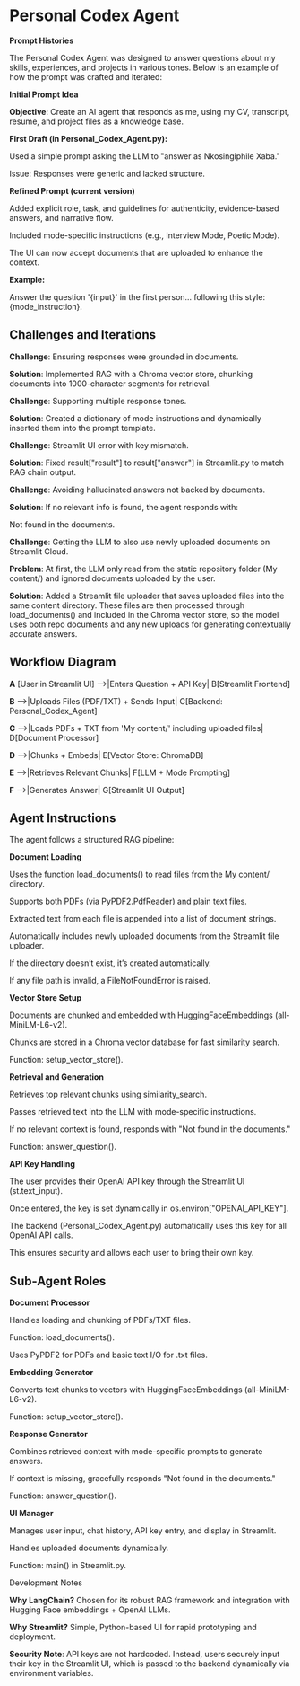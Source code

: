 # **Personal Codex Agent**
**Prompt Histories**

The Personal Codex Agent was designed to answer questions about my skills, experiences, and projects in various tones. Below is an example of how the prompt was crafted and iterated:

**Initial Prompt Idea**

**Objective**: Create an AI agent that responds as me, using my CV, transcript, resume, and project files as a knowledge base.

**First Draft (in Personal_Codex_Agent.py):**

Used a simple prompt asking the LLM to "answer as Nkosingiphile Xaba."

Issue: Responses were generic and lacked structure.

**Refined Prompt (current version)**

Added explicit role, task, and guidelines for authenticity, evidence-based answers, and narrative flow.

Included mode-specific instructions (e.g., Interview Mode, Poetic Mode).

The UI can now accept documents that are uploaded to enhance the context.

**Example:**

Answer the question '{input}' in the first person... following this style: {mode_instruction}.

## **Challenges and Iterations**

**Challenge**: Ensuring responses were grounded in documents.

**Solution**: Implemented RAG with a Chroma vector store, chunking documents into 1000-character segments for retrieval.

**Challenge**: Supporting multiple response tones.

**Solution**: Created a dictionary of mode instructions and dynamically inserted them into the prompt template.

**Challenge**: Streamlit UI error with key mismatch.

**Solution**: Fixed result["result"] to result["answer"] in Streamlit.py to match RAG chain output.

**Challenge**: Avoiding hallucinated answers not backed by documents.

**Solution**: If no relevant info is found, the agent responds with:

Not found in the documents.


**Challenge**: Getting the LLM to also use newly uploaded documents on Streamlit Cloud.

**Problem**: At first, the LLM only read from the static repository folder (My content/) and ignored documents uploaded by the user.

**Solution**: Added a Streamlit file uploader that saves uploaded files into the same content directory. These files are then processed through load_documents() and included in the Chroma vector store, so the model uses both repo documents and any new uploads for generating contextually accurate answers.


## **Workflow Diagram**

**A** [User in Streamlit UI] -->|Enters Question + API Key| B[Streamlit Frontend]

**B** -->|Uploads Files (PDF/TXT) + Sends Input| C[Backend: Personal_Codex_Agent]

**C** -->|Loads PDFs + TXT from 'My content/' including uploaded files| D[Document Processor]

**D** -->|Chunks + Embeds| E[Vector Store: ChromaDB]

**E** -->|Retrieves Relevant Chunks| F[LLM + Mode Prompting]

**F** -->|Generates Answer| G[Streamlit UI Output]



## **Agent Instructions**

The agent follows a structured RAG pipeline:

**Document Loading**

Uses the function load_documents() to read files from the My content/ directory.

Supports both PDFs (via PyPDF2.PdfReader) and plain text files.

Extracted text from each file is appended into a list of document strings.

Automatically includes newly uploaded documents from the Streamlit file uploader.

If the directory doesn’t exist, it’s created automatically.

If any file path is invalid, a FileNotFoundError is raised.

**Vector Store Setup**

Documents are chunked and embedded with HuggingFaceEmbeddings (all-MiniLM-L6-v2).

Chunks are stored in a Chroma vector database for fast similarity search.

Function: setup_vector_store().

**Retrieval and Generation**

Retrieves top relevant chunks using similarity_search.

Passes retrieved text into the LLM with mode-specific instructions.

If no relevant context is found, responds with "Not found in the documents."

Function: answer_question().

**API Key Handling**

The user provides their OpenAI API key through the Streamlit UI (st.text_input).

Once entered, the key is set dynamically in os.environ["OPENAI_API_KEY"].

The backend (Personal_Codex_Agent.py) automatically uses this key for all OpenAI API calls.

This ensures security and allows each user to bring their own key.

## **Sub-Agent Roles**

**Document Processor**

Handles loading and chunking of PDFs/TXT files.

Function: load_documents().

Uses PyPDF2 for PDFs and basic text I/O for .txt files.

**Embedding Generator**

Converts text chunks to vectors with HuggingFaceEmbeddings (all-MiniLM-L6-v2).

Function: setup_vector_store().

**Response Generator**

Combines retrieved context with mode-specific prompts to generate answers.

If context is missing, gracefully responds "Not found in the documents."

Function: answer_question().

**UI Manager**

Manages user input, chat history, API key entry, and display in Streamlit.

Handles uploaded documents dynamically.

Function: main() in Streamlit.py.

Development Notes

**Why LangChain?**
Chosen for its robust RAG framework and integration with Hugging Face embeddings + OpenAI LLMs.

**Why Streamlit?**
Simple, Python-based UI for rapid prototyping and deployment.

**Security Note**:
API keys are not hardcoded. Instead, users securely input their key in the Streamlit UI, which is passed to the backend dynamically via environment variables.
